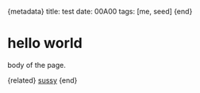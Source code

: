 {metadata}
title: test
date: 00A00
tags: [me, seed]
{end}

# hello world
body of the page.

{related}
[sussy](home)
{end}